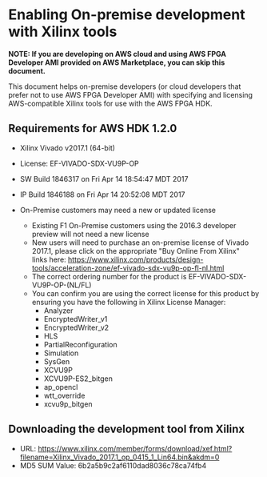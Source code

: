 
# Enabling On-premise development with Xilinx tools

**NOTE: If you are developing on AWS cloud and using AWS FPGA Developer AMI provided on AWS Marketplace, you can skip this document.**

This document helps on-premise developers (or cloud developers that prefer not to use AWS FPGA Developer AMI) with specifying and licensing AWS-compatible Xilinx tools for use with the AWS FPGA HDK.


<a name="requirements"></a>
## Requirements for AWS HDK 1.2.0
 * Xilinx Vivado v2017.1 (64-bit)
 * License: EF-VIVADO-SDX-VU9P-OP
 * SW Build 1846317 on Fri Apr 14 18:54:47 MDT 2017
 * IP Build 1846188 on Fri Apr 14 20:52:08 MDT 2017

 * On-Premise customers may need a new or updated license
    * Existing F1 On-Premise customers using the 2016.3 developer preview will not need a new license
    * New users will need to purchase an on-premise license of Vivado 2017.1, please click on the appropriate "Buy Online From Xilinx"   
      links here: https://www.xilinx.com/products/design-tools/acceleration-zone/ef-vivado-sdx-vu9p-op-fl-nl.html
    * The correct ordering number for the product is EF-VIVADO-SDX-VU9P-OP-(NL/FL)
    * You can confirm you are using the correct license for this product by ensuring you have the following in Xilinx License Manager:
       * Analyzer
       * EncryptedWriter_v1
       * EncryptedWriter_v2
       * HLS
       * PartialReconfiguration
       * Simulation
       * SysGen
       * XCVU9P
       * XCVU9P-ES2_bitgen
       * ap_opencl
       * wtt_override
       * xcvu9p_bitgen

<a name="download"></a>
## Downloading the development tool from Xilinx

 * URL: https://www.xilinx.com/member/forms/download/xef.html?filename=Xilinx_Vivado_2017.1_op_0415_1_Lin64.bin&akdm=0
 * MD5 SUM Value: 6b2a5b9c2af6110dad8036c78ca74fb4

